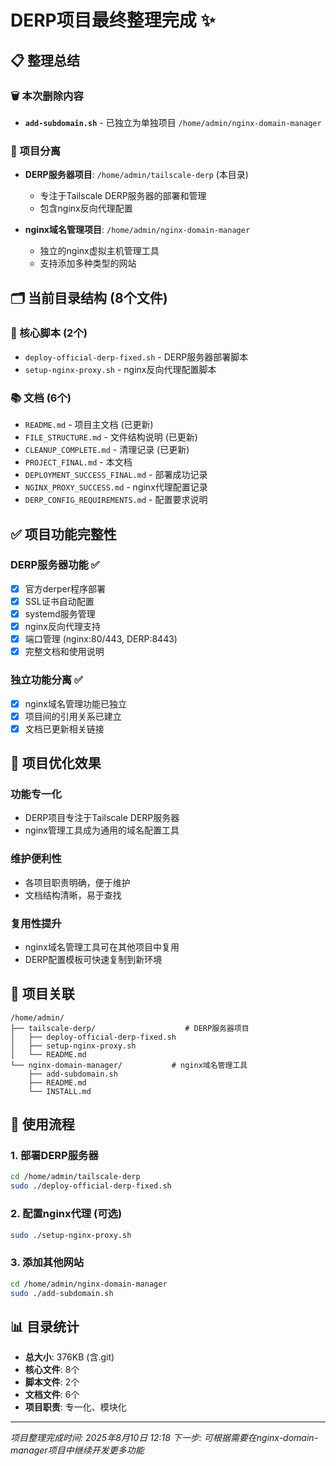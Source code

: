 # DERP项目最终整理完成 ✨

## 📋 整理总结

### 🗑️ 本次删除内容
- **`add-subdomain.sh`** - 已独立为单独项目 `/home/admin/nginx-domain-manager`

### 📂 项目分离
- **DERP服务器项目**: `/home/admin/tailscale-derp` (本目录)
  - 专注于Tailscale DERP服务器的部署和管理
  - 包含nginx反向代理配置
  
- **nginx域名管理项目**: `/home/admin/nginx-domain-manager`  
  - 独立的nginx虚拟主机管理工具
  - 支持添加多种类型的网站

## 🗂️ 当前目录结构 (8个文件)

### 🚀 核心脚本 (2个)
- `deploy-official-derp-fixed.sh` - DERP服务器部署脚本
- `setup-nginx-proxy.sh` - nginx反向代理配置脚本

### 📚 文档 (6个)
- `README.md` - 项目主文档 (已更新)
- `FILE_STRUCTURE.md` - 文件结构说明 (已更新)
- `CLEANUP_COMPLETE.md` - 清理记录 (已更新)  
- `PROJECT_FINAL.md` - 本文档
- `DEPLOYMENT_SUCCESS_FINAL.md` - 部署成功记录
- `NGINX_PROXY_SUCCESS.md` - nginx代理配置记录
- `DERP_CONFIG_REQUIREMENTS.md` - 配置要求说明

## ✅ 项目功能完整性

### DERP服务器功能 ✅
- [x] 官方derper程序部署
- [x] SSL证书自动配置
- [x] systemd服务管理
- [x] nginx反向代理支持
- [x] 端口管理 (nginx:80/443, DERP:8443)
- [x] 完整文档和使用说明

### 独立功能分离 ✅
- [x] nginx域名管理功能已独立
- [x] 项目间的引用关系已建立
- [x] 文档已更新相关链接

## 🎯 项目优化效果

### 功能专一化
- DERP项目专注于Tailscale DERP服务器
- nginx管理工具成为通用的域名配置工具

### 维护便利性
- 各项目职责明确，便于维护
- 文档结构清晰，易于查找

### 复用性提升
- nginx域名管理工具可在其他项目中复用
- DERP配置模板可快速复制到新环境

## 🔗 项目关联

```
/home/admin/
├── tailscale-derp/                    # DERP服务器项目
│   ├── deploy-official-derp-fixed.sh
│   ├── setup-nginx-proxy.sh
│   └── README.md
└── nginx-domain-manager/           # nginx域名管理工具
    ├── add-subdomain.sh
    ├── README.md
    └── INSTALL.md
```

## 🚀 使用流程

### 1. 部署DERP服务器
```bash
cd /home/admin/tailscale-derp
sudo ./deploy-official-derp-fixed.sh
```

### 2. 配置nginx代理 (可选)
```bash
sudo ./setup-nginx-proxy.sh
```

### 3. 添加其他网站
```bash
cd /home/admin/nginx-domain-manager  
sudo ./add-subdomain.sh
```

## 📊 目录统计

- **总大小**: 376KB (含.git)
- **核心文件**: 8个
- **脚本文件**: 2个 
- **文档文件**: 6个
- **项目职责**: 专一化、模块化

---
*项目整理完成时间: 2025年8月10日 12:18*
*下一步: 可根据需要在nginx-domain-manager项目中继续开发更多功能*
